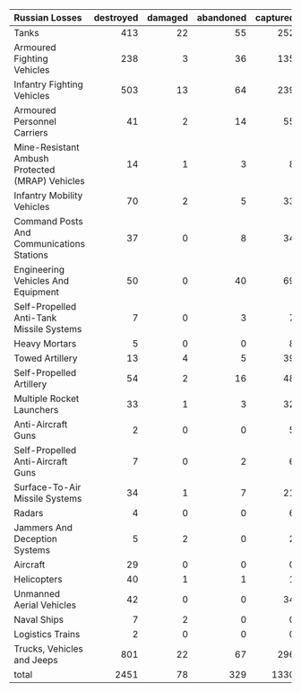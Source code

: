 | Russian Losses                                   |   destroyed |   damaged |   abandoned |   captured |   total |
|:-------------------------------------------------|------------:|----------:|------------:|-----------:|--------:|
| Tanks                                            |         413 |        22 |          55 |        252 |     742 |
| Armoured Fighting Vehicles                       |         238 |         3 |          36 |        135 |     412 |
| Infantry Fighting Vehicles                       |         503 |        13 |          64 |        239 |     819 |
| Armoured Personnel Carriers                      |          41 |         2 |          14 |         55 |     112 |
| Mine-Resistant Ambush Protected  (MRAP) Vehicles |          14 |         1 |           3 |          8 |      26 |
| Infantry Mobility Vehicles                       |          70 |         2 |           5 |         33 |     110 |
| Command Posts And Communications Stations        |          37 |         0 |           8 |         34 |      79 |
| Engineering Vehicles And Equipment               |          50 |         0 |          40 |         69 |     159 |
| Self-Propelled Anti-Tank Missile Systems         |           7 |         0 |           3 |          7 |      17 |
| Heavy Mortars                                    |           5 |         0 |           0 |          8 |      13 |
| Towed Artillery                                  |          13 |         4 |           5 |         39 |      61 |
| Self-Propelled Artillery                         |          54 |         2 |          16 |         48 |     120 |
| Multiple Rocket Launchers                        |          33 |         1 |           3 |         32 |      69 |
| Anti-Aircraft Guns                               |           2 |         0 |           0 |          5 |       7 |
| Self-Propelled Anti-Aircraft Guns                |           7 |         0 |           2 |          6 |      15 |
| Surface-To-Air Missile Systems                   |          34 |         1 |           7 |         21 |      63 |
| Radars                                           |           4 |         0 |           0 |          6 |      10 |
| Jammers And Deception Systems                    |           5 |         2 |           0 |          2 |       9 |
| Aircraft                                         |          29 |         0 |           0 |          0 |      29 |
| Helicopters                                      |          40 |         1 |           1 |          1 |      43 |
| Unmanned Aerial Vehicles                         |          42 |         0 |           0 |         34 |      76 |
| Naval Ships                                      |           7 |         2 |           0 |          0 |       9 |
| Logistics Trains                                 |           2 |         0 |           0 |          0 |       2 |
| Trucks, Vehicles and Jeeps                       |         801 |        22 |          67 |        296 |    1186 |
| total                                            |        2451 |        78 |         329 |       1330 |    4188 |